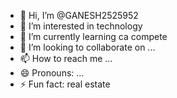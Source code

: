 - 👋 Hi, I’m @GANESH2525952
- 👀 I’m interested in technology 
- 🌱 I’m currently learning ca compete 
- 💞️ I’m looking to collaborate on ...
- 📫 How to reach me ...
- 😄 Pronouns: ...
- ⚡ Fun fact: real estate 

<!---
GANESH2525952/GANESH2525952 is a ✨ special ✨ repository because its `README.md` (this file) appears on your GitHub profile.
You can click the Preview link to take a look at your changes.
--->
